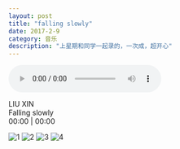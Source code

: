 ```yaml
---
layout: post
title: "falling slowly"
date: 2017-2-9
category: 音乐
description: "上星期和同学一起录的，一次成，超开心"
---
```


<audio controls="controls">
  <source src="/assets/falling.mp3" type="audio/mp3" />
Your browser does not support this audio format.
</audio>



<link rel="stylesheet" href="/assets/css/audio.css">
<script type="text/javascript" src="/assets/js/audio.js"></script>

<audio id='audio' src="/assets/falling.mp3">你的浏览器不支持喔！</audio>

<div class='MusicPanel'>
<div class='PanelLeft'><div class='circle'><span class='icon glyphicon-heart'></span></div></div> <!-- Like Button -->

<div class='PanelRight'>
<div class='Prev'><span class='icon glyphicon-step-backward'></span></div> <!-- Prev Song Button -->
<div id='Play' class='Play'><span class='icon glyphicon-play'></span></div> <!-- Play & Pause Button -->
<div class='Next'><span class='icon glyphicon-step-forward'></span></div> <!-- Next Song Button -->
<div class="Song"><span class='SongAuthor'>LIU XIN</span></br><span class='SongName'>Falling slowly</span></div> <!-- Song Title -->

<div class="Process"> <!-- Process -->
<div class="ProcessAll" ></div> <!-- ProcessAll -->
<div class="ProcessNow"></div> <!-- ProcessNow -->
<div class="SongTime">00:00&nbsp;|&nbsp;00:00</div> <!-- Time -->
</div> <!-- Process End -->
</div> <!-- PanelRight End -->
</div> <!-- MusicPanel End -->






![1](http://wx3.sinaimg.cn/mw690/8db2c8cbgy1fcl88phzoyj20qo0zk0v7.jpg)
![2](http://wx3.sinaimg.cn/mw690/8db2c8cbgy1fcl89c5hjfj20pg0sxjw7.jpg)
![3](http://wx2.sinaimg.cn/mw690/8db2c8cbgy1fcl891vtg2j211i11itn8.jpg)
![4](http://wx3.sinaimg.cn/mw690/8db2c8cbgy1fcl88mkt1dj20zk0qojtm.jpg)